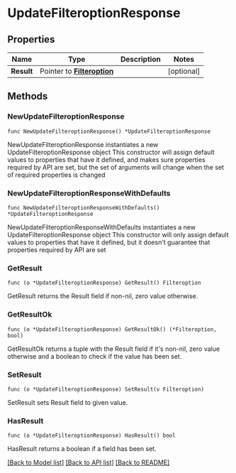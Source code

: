 # UpdateFilteroptionResponse

## Properties

Name | Type | Description | Notes
------------ | ------------- | ------------- | -------------
**Result** | Pointer to [**Filteroption**](Filteroption.md) |  | [optional] 

## Methods

### NewUpdateFilteroptionResponse

`func NewUpdateFilteroptionResponse() *UpdateFilteroptionResponse`

NewUpdateFilteroptionResponse instantiates a new UpdateFilteroptionResponse object
This constructor will assign default values to properties that have it defined,
and makes sure properties required by API are set, but the set of arguments
will change when the set of required properties is changed

### NewUpdateFilteroptionResponseWithDefaults

`func NewUpdateFilteroptionResponseWithDefaults() *UpdateFilteroptionResponse`

NewUpdateFilteroptionResponseWithDefaults instantiates a new UpdateFilteroptionResponse object
This constructor will only assign default values to properties that have it defined,
but it doesn't guarantee that properties required by API are set

### GetResult

`func (o *UpdateFilteroptionResponse) GetResult() Filteroption`

GetResult returns the Result field if non-nil, zero value otherwise.

### GetResultOk

`func (o *UpdateFilteroptionResponse) GetResultOk() (*Filteroption, bool)`

GetResultOk returns a tuple with the Result field if it's non-nil, zero value otherwise
and a boolean to check if the value has been set.

### SetResult

`func (o *UpdateFilteroptionResponse) SetResult(v Filteroption)`

SetResult sets Result field to given value.

### HasResult

`func (o *UpdateFilteroptionResponse) HasResult() bool`

HasResult returns a boolean if a field has been set.


[[Back to Model list]](../README.md#documentation-for-models) [[Back to API list]](../README.md#documentation-for-api-endpoints) [[Back to README]](../README.md)


